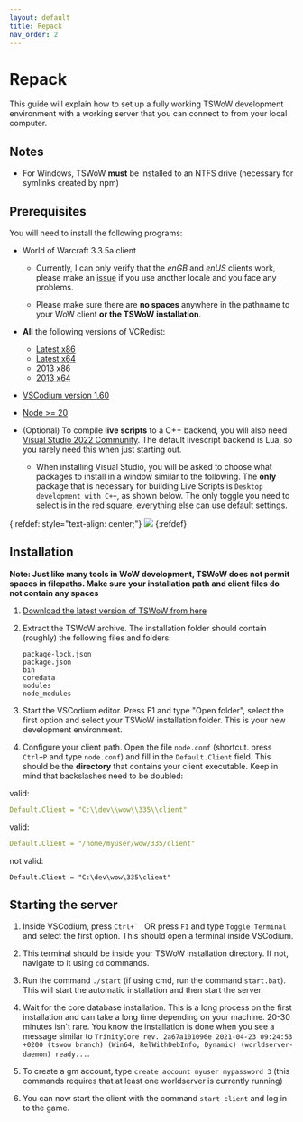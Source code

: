 ```yaml
---
layout: default
title: Repack
nav_order: 2
---
```


# Repack

This guide will explain how to set up a fully working TSWoW development environment with a working server that you can connect to from your local computer.

## Notes

- For Windows, TSWoW **must** be installed to an NTFS drive (necessary for symlinks created by npm)

## Prerequisites

You will need to install the following programs:

- World of Warcraft 3.3.5a client

    - Currently, I can only verify that the _enGB_ and _enUS_ clients work, please make an [issue](https://github.com/tswow/tswow/issues) if you use another locale and you face any problems.

    - Please make sure there are **no spaces** anywhere in the pathname to your WoW client **or the TSWoW installation**.

- **All** the following versions of VCRedist:
    - [Latest x86](https://aka.ms/vs/16/release/vc_redist.x86.exe)
    - [Latest x64](https://aka.ms/vs/16/release/vc_redist.x64.exe)
    - [2013 x86](https://download.microsoft.com/download/2/E/6/2E61CFA4-993B-4DD4-91DA-3737CD5CD6E3/vcredist_x86.exe)
    - [2013 x64](https://download.microsoft.com/download/2/E/6/2E61CFA4-993B-4DD4-91DA-3737CD5CD6E3/vcredist_x64.exe)

- [VSCodium version 1.60](https://github.com/VSCodium/vscodium/releases/download/1.55.2/VSCodiumSetup-x64-1.55.2.exe)

- [Node >= 20](https://nodejs.org/en/download)

- (Optional) To compile **live scripts** to a C++ backend, you will also need [Visual Studio 2022 Community](https://visualstudio.microsoft.com/downloads/). The default livescript backend is Lua, so you rarely need this when just starting out.

    - <span>When installing Visual Studio, you will be asked to choose what packages to install in a window similar to the following. The **only** package that is necessary for building Live Scripts is `Desktop development with C++`, as shown below. The only toggle you need to select is in the red square, everything else can use default settings.</span>

{:refdef: style="text-align: center;"}
![](vs-installer.png)
{:refdef}

## Installation

**Note: Just like many tools in WoW development, TSWoW does not permit spaces in filepaths. Make sure your installation path and client files do not contain any spaces**

1. [Download the latest version of TSWoW from here](https://github.com/tswow/tswow/releases/latest)

2. Extract the TSWoW archive. The installation folder should contain (roughly) the following files and folders:

    ```
    package-lock.json
    package.json
    bin
    coredata
    modules
    node_modules
    ```
3. Start the VSCodium editor. Press F1 and type "Open folder", select the first option and select your TSWoW installation folder. This is your new development environment.

4. Configure your client path. Open the file `node.conf` (shortcut. press `Ctrl+P` and type `node.conf`) and fill in the `Default.Client` field. This should be the **directory** that contains your client executable. Keep in mind that backslashes need to be doubled:

valid:
```yaml
Default.Client = "C:\\dev\\wow\\335\\client"
```

valid:
```yaml
Default.Client = "/home/myuser/wow/335/client"
```

not valid:
```
Default.Client = "C:\dev\wow\335\client"
```

## Starting the server

1. Inside VSCodium, press ``Ctrl+` `` OR press `F1` and type `Toggle Terminal` and select the first option. This should open a terminal inside VSCodium.

2. This terminal should be inside your TSWoW installation directory. If not, navigate to it using `cd` commands.

3. Run the command `./start` (if using cmd, run the command `start.bat`). This will start the automatic installation and then start the server.

4. Wait for the core database installation. This is a long process on the first installation and can take a long time depending on your machine. 20-30 minutes isn't rare. You know the installation is done when you see a message similar to `TrinityCore rev. 2a67a101096e 2021-04-23 09:24:53 +0200 (tswow branch) (Win64, RelWithDebInfo, Dynamic) (worldserver-daemon) ready...`.

5. To create a gm account, type `create account myuser mypassword 3` (this commands requires that at least one worldserver is currently running)

6. You can now start the client with the command `start client` and log in to the game.
